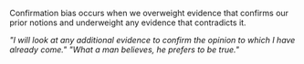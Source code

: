 Confirmation bias occurs when we overweight evidence that confirms our prior notions and underweight any evidence that contradicts it.

*"I will look at any additional evidence to confirm the opinion to which I have already come."*
*"What a man believes, he prefers to be true."*